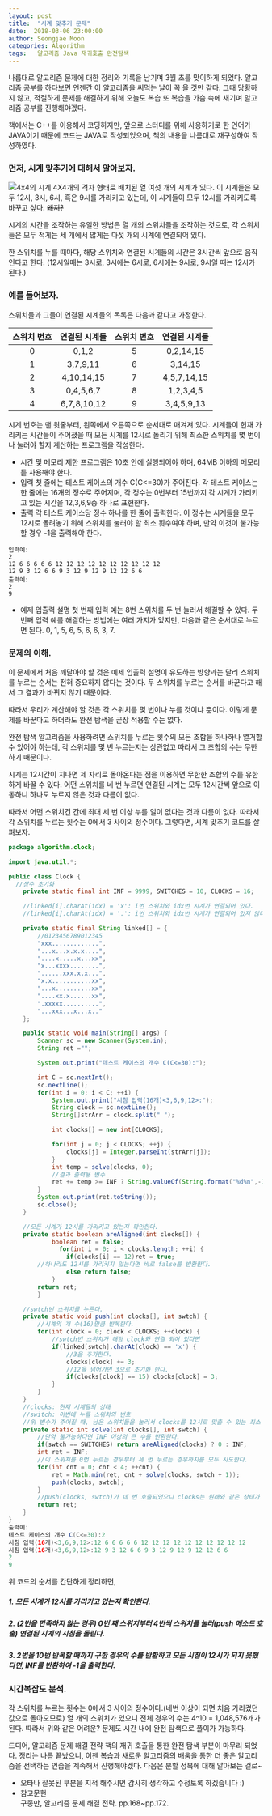 ```yaml
---
layout: post
title:  "시계 맞추기 문제"
date:  2018-03-06 23:00:00
author: Seongjae Moon
categories: Algorithm
tags:   알고리즘 Java 재귀호출 완전탐색
---
```


나름대로 알고리즘 문제에 대한 정리와 기록을 남기며 3월 초를 맞이하게 되었다. 알고리즘 공부를 하다보면 언젠간 이 알고리즘을 써먹는 날이 꼭 올 것만 같다. 그때 당황하지 않고, 적절하게 문제를 해결하기 위해 오늘도 복습 또 복습을 가슴 속에 새기며 알고리즘 공부를 진행해야겠다.

책에서는 C++를 이용해서 코딩하지만,  앞으로 스터디를 위해 사용하기로 한 언어가 JAVA이기 때문에  코드는 JAVA로 작성되었으며, 책의 내용을 나름대로 재구성하여 작성하였다.

### 먼저, 시계 맞추기에 대해서 알아보자.
![4x4의 시계](/assets/uploads/algorithm/clock.PNG)
4X4개의 격자 형태로 배치된 열 여섯 개의 시계가 있다. 이 시계들은 모두 12시, 3시, 6시, 혹은 9시를 가리키고 있는데, 이 시계들이 모두 12시를 가리키도록 바꾸고 싶다. ~~왜지?~~

시계의 시간을 조작하는 유일한 방법은 열 개의 스위치들을 조작하는 것으로, 각 스위치들은 모두 적게는 세 개에서 많게는 다섯 개의 시계에 연결되어 있다.

한 스위치를 누를 때마다, 해당 스위치와 연결된 시계들의 시간은 3시간씩 앞으로 움직인다고 한다. (12시일때는 3시로, 3시에는 6시로, 6시에는 9시로, 9시일 때는 12시가 된다.)

### 예를 들어보자.
스위치들과 그들이 연결된 시계들의 목록은 다음과 같다고 가정한다.


스위치 번호|연결된 시계들|스위치 번호|연결된 시계들
:--:|:--:|:--:|:--:
0|0,1,2|5|0,2,14,15
1|3,7,9,11|6|3,14,15
2|4,10,14,15|7|4,5,7,14,15
3|0,4,5,6,7|8|1,2,3,4,5
4|6,7,8,10,12|9|3,4,5,9,13


시계 번호는 맨 윗줄부터, 왼쪽에서 오른쪽으로 순서대로 매겨져 있다. 시계들이 현재 가리키는 시간들이 주어졌을 때 모든 시계를 12시로 돌리기 위해 최소한 스위치를 몇 번이나 눌러야 할지 계산하는 프로그램을 작성한다.

- 시간 및 메모리 제한
프로그램은 10초 안에 실행되어야 하며, 64MB 이하의 메모리를 사용해야 한다.
- 입력
첫 줄에는 테스트 케이스의 개수 C(C<=30)가 주어진다. 각 테스트 케이스는 한 줄에는 16개의 정수로 주어지며, 각 정수는 0번부터 15번까지 각 시계가 가리키고 있는 시간을 12,3,6,9중 하나로 표현한다.
- 출력
각 테스트 케이스당 정수 하나를 한 줄에 출력한다. 이 정수는 시계들을 모두 12시로 돌려놓기 위해 스위치를 눌러야 할 최소 횟수여야 하며, 만약 이것이 불가능할 경우 -1을 출력해야 한다.
```
입력예:
2
12 6 6 6 6 6 12 12 12 12 12 12 12 12 12 12
12 9 3 12 6 6 9 3 12 9 12 9 12 12 6 6
출력예:
2
9
```
- 예제 입출력 설명
첫 번째 입력 예는 8번 스위치를 두 번 눌러서 해결할 수 있다. 두 번째 입력 예를 해결하는 방법에는 여러 가지가 있지만, 다음과 같은 순서대로 누르면 된다. 0, 1, 5, 6, 5, 6, 6, 3, 7.

### 문제의 이해.
이 문제에서 처음 깨달아야 할 것은 예제 입출력 설명이 유도하는 방향과는 달리 스위치를 누르는 순서는 전혀 중요하지 않다는 것이다. 두 스위치를 누르는 순서를 바꾼다고 해서 그 결과가 바뀌지 않기 때문이다.

따라서 우리가 계산해야 할 것은 각 스위치를 몇 번이나 누를 것이냐 뿐이다. 이렇게 문제를 바꾼다고 하더라도 완전 탐색을 곧장 적용할 수는 없다.

완전 탐색 알고리즘을 사용하려면 스위치를 누르는 횟수의 모든 조합을 하나하나 열거할 수 있어야 하는데, 각 스위치를 몇 번 누르는지는 상관없고 따라서 그 조합의 수는 무한하기 때문이다.

시계는 12시간이 지나면 제 자리로 돌아온다는 점을 이용하면 무한한 조합의 수를 유한하게 바꿀 수 있다. 어떤 스위치를 네 번 누르면 연결된 시계는 모두 12시간씩 앞으로 이동하니 하나도 누르지 않은 것과 다름이 없다.

따라서 어떤 스위치건 간에 최대 세 번 이상 누를 일이 없다는 것과 다름이 없다. 따라서 각 스위치를 누르는 횟수는 0에서 3 사이의 정수이다. 그렇다면, 시계 맞추기 코드를 살펴보자.
```java
package algorithm.clock;

import java.util.*;

public class Clock {
  //상수 초기화
	private static final int INF = 9999, SWITCHES = 10, CLOCKS = 16;

	//linked[i].charAt(idx) = 'x': i번 스위치와 idx번 시계가 연결되어 있다.
	//linked[i].charAt(idx) = '.': i번 스위치와 idx번 시계가 연결되어 있지 않다.

	private static final String linked[] = {
		//0123456789012345
		"xxx.............",
		"...x...x.x.x....",
		"....x.....x...xx",
		"x...xxxx........",
		"......xxx.x.x...",
		"x.x...........xx",
		"...x..........xx",
		"....xx.x......xx",
		".xxxxx..........",
		"...xxx...x...x.."
	};

	public static void main(String[] args) {
		Scanner sc = new Scanner(System.in);
		String ret ="";

		System.out.print("테스트 케이스의 개수 C(C<=30):");

		int C = sc.nextInt();
		sc.nextLine();
		for(int i = 0; i < C; ++i) {
			System.out.print("시침 입력(16개)<3,6,9,12>:");
			String clock = sc.nextLine();
			String[]strArr = clock.split(" ");

			int clocks[] = new int[CLOCKS];

			for(int j = 0; j < CLOCKS; ++j) {
				clocks[j] = Integer.parseInt(strArr[j]);
			}
			int temp = solve(clocks, 0);
			//결과 출력용 변수
			ret += temp >= INF ? String.valueOf(String.format("%d%n",-1)) : String.valueOf(String.format("%d%n", temp));
		}
		System.out.print(ret.toString());
		sc.close();
	}

	//모든 시계가 12시를 가리키고 있는지 확인한다.     
    private static boolean areAligned(int clocks[]) {
			boolean ret = false;
			  for(int i = 0; i < clocks.length; ++i) {
				if(clocks[i] == 12)ret = true;
        //하나라도 12시를 가리키지 않는다면 바로 false를 반환한다.
				else return false;
			}
	    return ret;
		}

	//swtch번 스위치를 누른다.
	private static void push(int clocks[], int swtch) {
		//시계의 개 수(16)만큼 반복한다.
		for(int clock = 0; clock < CLOCKS; ++clock) {
			//swtch번 스위치가 해당 clock와 연결 되어 있다면
			if(linked[swtch].charAt(clock) == 'x') {
				//3을 추가한다.
				clocks[clock] += 3;
				//12을 넘어가면 3으로 초기화 한다.
				if(clocks[clock] == 15) clocks[clock] = 3;
			}
		}
	}
	//clocks: 현재 시계들의 상태
	//switch: 이번에 누를 스위치의 번호
	//위 변수가 주어질 때, 남은 스위치들을 눌러서 clocks를 12시로 맞출 수 있는 최소 횟수를 반환한다.
	private static int solve(int clocks[], int swtch) {
		//만약 불가능하다면 INF 이상의 큰 수를 반환한다.
		if(swtch == SWITCHES) return areAligned(clocks) ? 0 : INF;
		int ret = INF;
		//이 스위치를 0번 누르는 경우부터 세 번 누르는 경우까지를 모두 시도한다.
		for(int cnt = 0; cnt < 4; ++cnt) {
			ret = Math.min(ret, cnt + solve(clocks, swtch + 1));
			push(clocks, swtch);
		}
		//push(clocks, swtch)가 네 번 호출되었으니 clocks는 원래와 같은 상태가 된다.
		return ret;
	}
}
출력예:
테스트 케이스의 개수 C(C<=30):2
시침 입력(16개)<3,6,9,12>:12 6 6 6 6 6 12 12 12 12 12 12 12 12 12 12
시침 입력(16개)<3,6,9,12>:12 9 3 12 6 6 9 3 12 9 12 9 12 12 6 6
2
9
```
위 코드의 순서를 간단하게 정리하면,
##### 1. 모든 시계가 12시를 가리키고 있는지 확인한다.
##### 2. (2번을 만족하지 않는 경우) 0번 째 스위치부터 4번씩 스위치를 눌러(push 메소드 호출) 연결된 시계의 시침을 돌린다.
##### 3. 2번을 10번 반복할 때까지 구한 경우의 수를 반환하고 모든 시침이 12시가 되지 못했다면, INF를 반환하여 -1을 출력한다.

### 시간복잡도 분석.
각 스위치를 누르는 횟수는 0에서 3 사이의 정수이다.(네번 이상이 되면 처음 가리켰던 값으로 돌아오므로) 열 개의 스위치가 있으니 전체 경우의 수는 4^10 = 1,048,576개가 된다. 따라서 위와 같은 어려운? 문제도 시간 내에 완전 탐색으로 풀이가 가능하다.

드디어, 알고리즘 문제 해결 전략 책의 재귀 호출을 통한 완전 탐색 부분이 마무리 되었다. 정리는 나름 끝났으니, 이젠 복습과 새로운 알고리즘의 배움을 통한 더 좋은 알고리즘을 선택하는 연습을 계속해서 진행해야겠다. 다음은 분할 정복에 대해 알아보는 걸로~

* 오타나 잘못된 부분을 지적 해주시면 감사히 생각하고 수정토록 하겠습니다 :)
* 참고문헌<br>
구종만, 알고리즘 문제 해결 전략. pp.168~pp.172.

